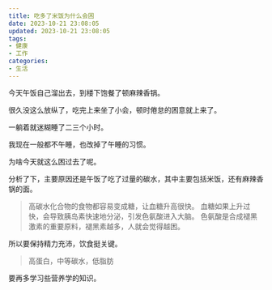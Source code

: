 ```yaml
---
title: 吃多了米饭为什么会困
date: 2023-10-21 23:08:05
updated: 2023-10-21 23:08:05
tags:
- 健康
- 工作
categories:
- 生活
---
```


今天午饭自己溜出去，到楼下饱餐了顿麻辣香锅。

很久没这么放纵了，吃完上来坐了小会，顿时倦怠的困意就上来了。

一躺着就迷糊睡了二三个小时。

我现在一般都不午睡，也改掉了午睡的习惯。

为啥今天就这么困过去了呢。

分析了下，主要原因还是午饭了吃了过量的碳水，其中主要包括米饭，还有麻辣香锅的面。

> 高碳水化合物的食物都容易变成糖，让血糖升高很快。
> 血糖如果上升过快，会导致胰岛素快速地分泌，引发色氨酸进入大脑。
> 色氨酸是合成褪黑激素的重要原料，褪黑素越多，人就会觉得越困。 

所以要保持精力充沛，饮食挺关键。

> 高蛋白，中等碳水，低脂肪

要再多学习些营养学的知识。
